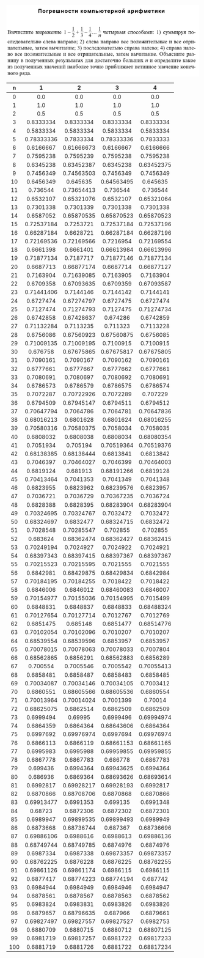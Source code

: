 ![img](/src/main/resources/Task6/Task6.png) 

|   n   |    1    |   2   |   3   |    4   |
|:-----:|:-------:|:------:|:-----:|:-----:|
|  0|       0.0|       0.0|       0.0|       0.0|
|  1|       1.0|       1.0|       1.0|       1.0|
|  2|       0.5|       0.5|       0.5|       0.5|
|  3| 0.8333334| 0.8333334| 0.8333334| 0.8333334|
|  4| 0.5833334| 0.5833334| 0.5833334| 0.5833334|
|  5|0.78333336| 0.7833334|0.78333336| 0.7833333|
|  6| 0.6166667|0.61666673| 0.6166667| 0.6166666|
|  7| 0.7595238| 0.7595239| 0.7595238| 0.7595238|
|  8| 0.6345238|0.63452387| 0.6345238|0.63452375|
|  9| 0.7456349|0.74563503| 0.7456349| 0.7456349|
| 10| 0.6456349|  0.645635|0.64563495|  0.645635|
| 11|  0.736544|0.73654413|  0.736544|  0.736544|
| 12| 0.6532107|0.65321076| 0.6532107|0.65321064|
| 13| 0.7301338| 0.7301339| 0.7301338| 0.7301338|
| 14| 0.6587052|0.65870535|0.65870523|0.65870523|
| 15|0.72537184| 0.7253721|0.72537184|0.72537196|
| 16|0.66287184| 0.6628721|0.66287184|0.66287196|
| 17|0.72169536|0.72169566| 0.7216954|0.72169554|
| 18| 0.6661398| 0.6661401|0.66613984|0.66613996|
| 19|0.71877134| 0.7187717|0.71877146|0.71877134|
| 20| 0.6687713|0.66877174| 0.6687714|0.66877127|
| 21| 0.7163904|0.71639085| 0.7163905| 0.7163904|
| 22| 0.6709358|0.67093635| 0.6709359|0.67093587|
| 23|0.71441406| 0.7144146| 0.7144142| 0.7144141|
| 24| 0.6727474|0.67274797| 0.6727475| 0.6727474|
| 25| 0.7127474|0.71274793| 0.7127475|0.71274734|
| 26| 0.6742858|0.67428637|  0.674286| 0.6742859|
| 27|0.71132284| 0.7113235|  0.711323| 0.7113228|
| 28| 0.6756086|0.67560923|0.67560875| 0.6756085|
| 29|0.71009135|0.71009195| 0.7100915| 0.7100915|
| 30|  0.676758|0.67675865|0.67675817|0.67675805|
| 31| 0.7090161| 0.7090167| 0.7090162| 0.7090161|
| 32| 0.6777661| 0.6777667| 0.6777662| 0.6777661|
| 33| 0.7080691| 0.7080697| 0.7080692| 0.7080691|
| 34| 0.6786573| 0.6786579| 0.6786575| 0.6786574|
| 35| 0.7072287|0.70722926| 0.7072289|  0.707229|
| 36| 0.6794509|0.67945147| 0.6794511| 0.6794512|
| 37|0.70647794| 0.7064786| 0.7064781|0.70647836|
| 38|0.68016213| 0.6801628| 0.6801624|0.68016255|
| 39|0.70580316|0.70580375| 0.7058034| 0.7058035|
| 40| 0.6808032| 0.6808038| 0.6808034|0.68080354|
| 41| 0.7051934|  0.705194|0.70519364|0.70519376|
| 42|0.68138385|0.68138444| 0.6813841| 0.6813842|
| 43| 0.7046397|0.70464027| 0.7046399|0.70464003|
| 44| 0.6819124|  0.681913|0.68191266| 0.6819128|
| 45|0.70413464| 0.7041353| 0.7041349| 0.7041348|
| 46| 0.6823955| 0.6823962|0.68239576| 0.6823957|
| 47| 0.7036721| 0.7036729|0.70367235| 0.7036724|
| 48| 0.6828388| 0.6828395|0.68283904|0.68283904|
| 49|0.70324695|0.70324767| 0.7032472| 0.7032472|
| 50|0.68324697| 0.6832477|0.68324715| 0.6832472|
| 51| 0.7028548|0.70285547|  0.702855|  0.702855|
| 52|  0.683624|0.68362474|0.68362427|0.68362415|
| 53|0.70249194| 0.7024927| 0.7024922| 0.7024921|
| 54|0.68397343|0.68397415|0.68397367|0.68397367|
| 55|0.70215523|0.70215595| 0.7021555| 0.7021555|
| 56| 0.6842981|0.68429875|0.68429834| 0.6842984|
| 57|0.70184195|0.70184255| 0.7018422| 0.7018422|
| 58| 0.6846006| 0.6846012|0.68460083| 0.6846007|
| 59|0.70154977|0.70155036|0.70154995| 0.7015499|
| 60| 0.6848831| 0.6848837| 0.6848833|0.68488324|
| 61|0.70127654|0.70127714| 0.7012767| 0.7012769|
| 62| 0.6851475|  0.685148| 0.6851477|0.68514776|
| 63|0.70102054|0.70102096| 0.7010207| 0.7010207|
| 64|0.68539554|0.68539596| 0.6853957| 0.6853957|
| 65|0.70078015|0.70078063|0.70078033| 0.7007804|
| 66|0.68562865| 0.6856291|0.68562883| 0.6856289|
| 67|  0.700554| 0.7005546| 0.7005542|0.70055413|
| 68| 0.6858481| 0.6858487| 0.6858483| 0.6858485|
| 69|0.70034087|0.70034146|0.70034105| 0.7003412|
| 70| 0.6860551|0.68605566|0.68605536| 0.6860554|
| 71|0.70013964|0.70014024| 0.7001399|   0.70014|
| 72|0.68625075| 0.6862514| 0.6862509| 0.6862509|
| 73| 0.6999494|   0.69995| 0.6999496|0.69994974|
| 74| 0.6864359| 0.6864364|0.68643606| 0.6864364|
| 75| 0.6997692|0.69976974| 0.6997694|0.69976974|
| 76| 0.6866113| 0.6866119|0.68661153|0.68661165|
| 77| 0.6995983| 0.6995988|0.69959855|0.69959855|
| 78| 0.6867778| 0.6867783|  0.686778| 0.6867783|
| 79|  0.699436| 0.6994364|0.69943625| 0.6994364|
| 80|  0.686936| 0.6869364|0.68693626|0.68693614|
| 81| 0.6992817|0.69928217|0.69928193| 0.6992817|
| 82| 0.6870866|0.68708706| 0.6870868| 0.6870866|
| 83|0.69913477| 0.6991353|  0.699135| 0.6991348|
| 84|   0.68723| 0.6872306| 0.6872302| 0.6872301|
| 85| 0.6989947|0.69899535|0.69899493| 0.6989949|
| 86| 0.6873668|0.68736744|  0.687367|0.68736696|
| 87|0.69886106| 0.6988616| 0.6988613|0.69886136|
| 88|0.68749744|0.68749785| 0.6874976| 0.6874976|
| 89| 0.6987334| 0.6987338|0.69873357|0.69873357|
| 90|0.68762225| 0.6876228| 0.6876225|0.68762255|
| 91|0.69861126|0.69861174| 0.6986115| 0.6986115|
| 92| 0.6877417|0.68774223|0.68774194|  0.687742|
| 93| 0.6984944| 0.6984949| 0.6984946| 0.6984947|
| 94| 0.6878561| 0.6878567| 0.6878563| 0.6878562|
| 95| 0.6983824| 0.6983831| 0.6983826| 0.6983826|
| 96| 0.6879657|0.68796635|  0.687966| 0.6879661|
| 97|0.69827497|0.69827557|0.69827527| 0.6982753|
| 98| 0.6880709| 0.6880715| 0.6880712|0.68807125|
| 99| 0.6981719|0.69817257| 0.6981722|0.69817233|
|100| 0.6881719| 0.6881726| 0.6881722|0.68817234|